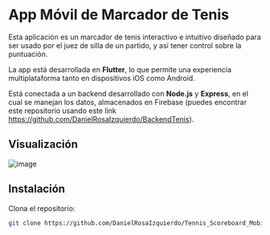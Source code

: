 # App Móvil de Marcador de Tenis

Esta aplicación es un marcador de tenis interactivo e intuitivo diseñado para ser usado por el juez de silla de un partido, y así tener control sobre la puntuación.

La app está desarrollada en **Flutter**, lo que permite una experiencia multiplataforma tanto en dispositivos iOS como Android.

Está conectada a un backend desarrollado con **Node.js** y **Express**, en el cual se manejan los datos, almacenados en Firebase (puedes encontrar este repositorio usando este link https://github.com/DanielRosaIzquierdo/BackendTenis).

## Visualización
![image](https://github.com/user-attachments/assets/21df982b-2eaf-411c-babf-802bb9bd5911)


## Instalación

Clona el repositorio:
   ```bash
   git clone https://github.com/DanielRosaIzquierdo/Tennis_Scoreboard_MobileApp.git
```
